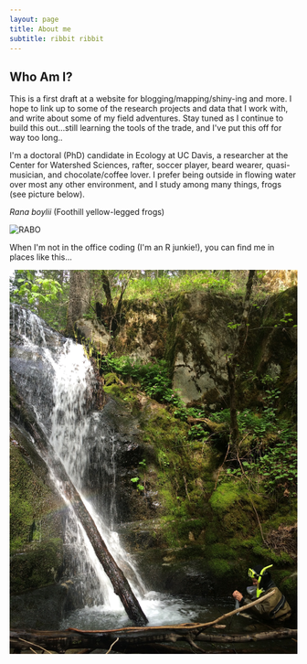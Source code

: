 ```yaml
---
layout: page
title: About me
subtitle: ribbit ribbit
---
```


## Who Am I?

This is a first draft at a website for blogging/mapping/shiny-ing and more. I hope to link up to some of the research projects and data that I work with, and write about some of my field adventures. Stay tuned as I continue to build this out...still learning the tools of the trade, and I've put this off for way too long..

I'm a doctoral (PhD) candidate in Ecology at UC Davis, a researcher at the Center for Watershed Sciences, rafter, soccer player, beard wearer, quasi-musician, and chocolate/coffee lover. I prefer being outside in flowing water over most any other environment, and I study among many things, frogs (see picture below).

*Rana boylii* (Foothill yellow-legged frogs)

![RABO](/img/P1070160.jpg)

When I'm not in the office coding (I'm an R junkie!), you can find me in places like this...

![falls](/img/IMG_0585.JPG)
